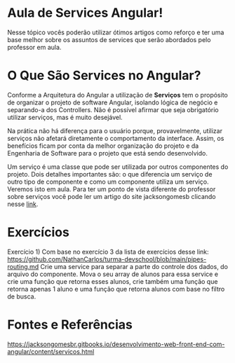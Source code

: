 # Aula de Services Angular!

Nesse tópico vocês poderão utilizar ótimos artigos como reforço e ter uma base melhor sobre os assuntos de services que serão abordados pelo professor em aula.

# O Que São Services no Angular?
Conforme a Arquitetura do Angular a utilização de  **Serviços** tem o propósito de organizar o projeto de software Angular, isolando lógica de negócio e separando-a dos Controllers. Não é possível afirmar que seja obrigatório utilizar serviços, mas é muito desejável.

Na prática não há diferença para o usuário porque, provavelmente, utilizar serviços não afetará diretamente o comportamento da interface. Assim, os benefícios ficam por conta da melhor organização do projeto e da Engenharia de Software para o projeto que está sendo desenvolvido.

Um serviço é uma classe que pode ser utilizada por outros componentes do projeto. Dois detalhes importantes são: o que diferencia um serviço de outro tipo de componente e como um componente utiliza um serviço. Veremos isto em aula.
Para ter um ponto de vista diferente do professor sobre serviços você pode ler um artigo do site jacksongomesb clicando nesse [link](https://jacksongomesbr.gitbooks.io/desenvolvimento-web-front-end-com-angular/content/servicos.html).

# Exercícios

Exercício 1) Com base no exercício 3 da lista de exercícios desse link: https://github.com/NathanCarlos/turma-devschool/blob/main/pipes-routing.md
Crie uma service para separar a parte do controle dos dados, do arquivo do componente. Mova o seu array de alunos para essa service e crie uma função que retorna esses alunos, crie também uma função que retorna apenas 1 aluno e uma função que retorna alunos com base no filtro de busca.

# Fontes e Referências

https://jacksongomesbr.gitbooks.io/desenvolvimento-web-front-end-com-angular/content/servicos.html

